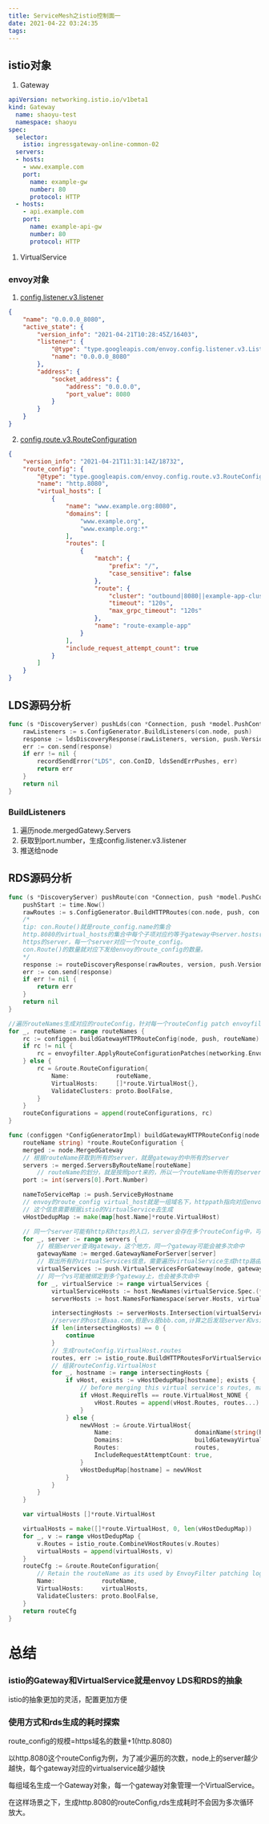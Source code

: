 ```yaml
---
title: ServiceMesh之istio控制面一
date: 2021-04-22 03:24:35
tags:
---
```


## istio对象

1. Gateway

```yaml
apiVersion: networking.istio.io/v1beta1
kind: Gateway
  name: shaoyu-test
  namespace: shaoyu
spec:
  selector:
    istio: ingressgateway-online-common-02
  servers:
  - hosts:
    - www.example.com
    port:
      name: example-gw
      number: 80
      protocol: HTTP
  - hosts:
    - api.example.com
    port:
      name: example-api-gw
      number: 80
      protocol: HTTP
```

1. VirtualService

### envoy对象

1. [config.listener.v3.listener]([https://www.envoyproxy.io/docs/envoy/latest/api-v3/config/listener/v3/listener.proto#config-listener-v3-listener](https://www.envoyproxy.io/docs/envoy/latest/api-v3/config/listener/v3/listener.proto#config-listener-v3-listener))

```json
{
    "name": "0.0.0.0_8080",
    "active_state": {
        "version_info": "2021-04-21T10:28:45Z/16403",
        "listener": {
            "@type": "type.googleapis.com/envoy.config.listener.v3.Listener",
            "name": "0.0.0.0_8080"
        },
        "address": {
            "socket_address": {
                "address": "0.0.0.0",
                "port_value": 8080
            }
        }
    }
}
```

2. [config.route.v3.RouteConfiguration]([https://www.envoyproxy.io/docs/envoy/latest/api-v3/config/route/v3/route.proto#envoy-v3-api-msg-config-route-v3-routeconfiguration](https://www.envoyproxy.io/docs/envoy/latest/api-v3/config/route/v3/route.proto#envoy-v3-api-msg-config-route-v3-routeconfiguration))

```json
{
    "version_info": "2021-04-21T11:31:14Z/18732",
    "route_config": {
        "@type": "type.googleapis.com/envoy.config.route.v3.RouteConfiguration",
        "name": "http.8080",
        "virtual_hosts": [
            {
                "name": "www.example.org:8080",
                "domains": [
                    "www.example.org",
                    "www.example.org:*"
                ],
                "routes": [
                    {
                        "match": {
                            "prefix": "/",
                            "case_sensitive": false
                        },
                        "route": {
                            "cluster": "outbound|8080||example-app-cluster",
                            "timeout": "120s",
                            "max_grpc_timeout": "120s"
                        },
                        "name": "route-example-app"
                    }
                ],
                "include_request_attempt_count": true
            }
        ]
    }
}
```

## LDS源码分析

```go
func (s *DiscoveryServer) pushLds(con *Connection, push *model.PushContext, version string) error {
	rawListeners := s.ConfigGenerator.BuildListeners(con.node, push)
	response := ldsDiscoveryResponse(rawListeners, version, push.Version, con.node.RequestedTypes.LDS)
	err := con.send(response)
	if err != nil {
		recordSendError("LDS", con.ConID, ldsSendErrPushes, err)
		return err
	}
	return nil
}
```

### BuildListeners

1. 遍历node.mergedGatewy.Servers
2. 获取到port.number，生成config.listener.v3.listener
3. 推送给node

## RDS源码分析

```go
func (s *DiscoveryServer) pushRoute(con *Connection, push *model.PushContext, version string) error {
	pushStart := time.Now()
	rawRoutes := s.ConfigGenerator.BuildHTTPRoutes(con.node, push, con.Routes())
	/*
	tip: con.Route()就是route_config.name的集合
	http.8080的virtual_hosts的集合中每个子项对应约等于gateway中server.hosts(这个是近似，在处理的过程会对泛域名进行处理)。
	https的server，每一个server对应一个route_config。
	con.Route()的数量就对应下发给envoy的route_config的数量。
	*/
	response := routeDiscoveryResponse(rawRoutes, version, push.Version, con.node.RequestedTypes.RDS)
	err := con.send(response)
	if err != nil {
		return err
	}
	return nil
}
```

```go
//遍历routeNames生成对应的routeConfig，针对每一个routeConfig patch envoyfilter
for _, routeName := range routeNames {
	rc := configgen.buildGatewayHTTPRouteConfig(node, push, routeName)
	if rc != nil {
		rc = envoyfilter.ApplyRouteConfigurationPatches(networking.EnvoyFilter_GATEWAY, node, push, rc)
	} else {
		rc = &route.RouteConfiguration{
			Name:             routeName,
			VirtualHosts:     []*route.VirtualHost{},
			ValidateClusters: proto.BoolFalse,
		}
	}
	routeConfigurations = append(routeConfigurations, rc)
}
```

```go
func (configgen *ConfigGeneratorImpl) buildGatewayHTTPRouteConfig(node *model.Proxy, push *model.PushContext,
	routeName string) *route.RouteConfiguration {
	merged := node.MergedGateway
	// 根据routeName获取到所有的server，就是gateway的中所有的server
	servers := merged.ServersByRouteName[routeName]
        // routeName的划分，就是按照port来的，所以一个routeName中所有的server都是同一个port
	port := int(servers[0].Port.Number)

	nameToServiceMap := push.ServiceByHostname
	// envoy的route_config virtual_host就是一组域名下，httppath指向对应envoy cluster的路由信息描述
	// 这个信息需要根据istio的VirtualService去生成
	vHostDedupMap := make(map[host.Name]*route.VirtualHost)

	// 同一个server可能有http和https的入口，server会存在多个routeConfig中，可能会被多次命中
	for _, server := range servers {
		// 根据server查询gateway，这个地方，同一个gateway可能会被多次命中
		gatewayName := merged.GatewayNameForServer[server]
		// 取出所有的virtualServices信息，需要遍历virtualService生成http路由
		virtualServices := push.VirtualServicesForGateway(node, gatewayName)
		// 同一个vs可能被绑定到多个gateway上，也会被多次命中
		for _, virtualService := range virtualServices {
			virtualServiceHosts := host.NewNames(virtualService.Spec.(*networking.VirtualService).Hosts)
			serverHosts := host.NamesForNamespace(server.Hosts, virtualService.Namespace)

			intersectingHosts := serverHosts.Intersection(virtualServiceHosts)
			//server的host是aaa.com,但是vs是bbb.com,计算之后发现server和vs没有关联关系，所以直接continue
			if len(intersectingHosts) == 0 {
				continue
			}
			// 生成routeConfig.VirtualHost.routes
			routes, err := istio_route.BuildHTTPRoutesForVirtualService(node, push, virtualService, nameToServiceMap, port, map[string]bool{gatewayName: true})
			// 组装routeConfig.VirtualHost
			for _, hostname := range intersectingHosts {
				if vHost, exists := vHostDedupMap[hostname]; exists {
					// before merging this virtual service's routes, make sure that the existing one is not a tls redirect host
					if vHost.RequireTls == route.VirtualHost_NONE {
						vHost.Routes = append(vHost.Routes, routes...)
					}
				} else {
					newVHost := &route.VirtualHost{
						Name:                       domainName(string(hostname), port),
						Domains:                    buildGatewayVirtualHostDomains(string(hostname), port),
						Routes:                     routes,
						IncludeRequestAttemptCount: true,
					}
					vHostDedupMap[hostname] = newVHost
				}
			}
		}
	}

	var virtualHosts []*route.VirtualHost

	virtualHosts = make([]*route.VirtualHost, 0, len(vHostDedupMap))
	for _, v := range vHostDedupMap {
		v.Routes = istio_route.CombineVHostRoutes(v.Routes)
		virtualHosts = append(virtualHosts, v)
	}
	routeCfg := &route.RouteConfiguration{
		// Retain the routeName as its used by EnvoyFilter patching logic
		Name:             routeName,
		VirtualHosts:     virtualHosts,
		ValidateClusters: proto.BoolFalse,
	}
	return routeCfg
}
```

# 总结

### istio的Gateway和VirtualService就是envoy LDS和RDS的抽象

istio的抽象更加的灵活，配置更加方便

### 使用方式和rds生成的耗时探索

route_config的规模=https域名的数量+1(http.8080)

以http.8080这个routeConfig为例，为了减少遍历的次数，node上的server越少越快，每个gateway对应的virtualservice越少越快

每组域名生成一个Gateway对象，每一个gateway对象管理一个VirtualService。

在这样场景之下，生成http.8080的routeConfig,rds生成耗时不会因为多次循环放大。
